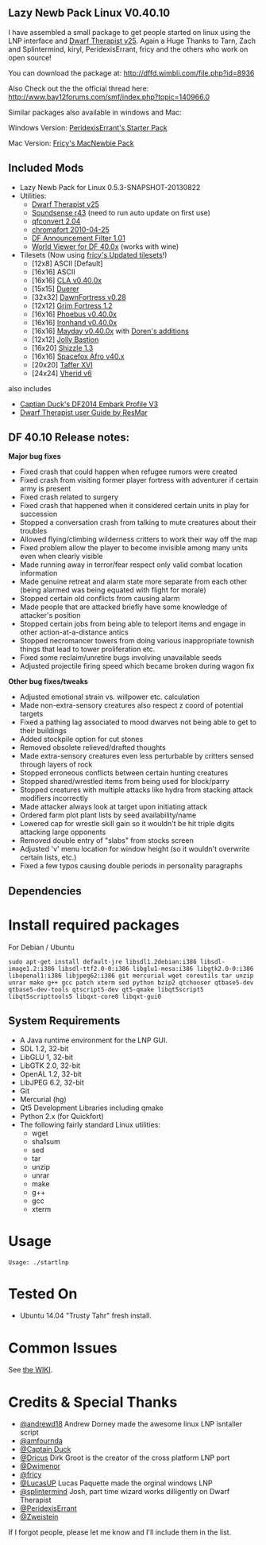 
Lazy Newb Pack Linux V0.40.10
-------------

I have assembled a small package to get people started on linux using the LNP interface and [Dwarf Therapist v25](https://github.com/splintermind/Dwarf-Therapist/tree/DF2014). Again a Huge Thanks to Tarn, Zach and Splintermind, kiryl, PeridexisErrant, fricy and the others who work on open source!


You can download the package at: http://dffd.wimbli.com/file.php?id=8936

Also Check out the the official thread here: http://www.bay12forums.com/smf/index.php?topic=140966.0


Similar packages also available in windows and Mac:

Windows Version: [PeridexisErrant's Starter Pack](http://www.bay12forums.com/smf/index.php?topic=126076.0)

Mac Version: [Fricy's MacNewbie Pack](http://www.bay12forums.com/smf/index.php?topic=128960.0)


Included Mods
-------------
* Lazy Newb Pack for Linux 0.5.3-SNAPSHOT-20130822
* Utilities:
    * [Dwarf Therapist v25](https://github.com/splintermind/Dwarf-Therapist/tree/DF2014) 
    * [Soundsense r43](http://df.zweistein.cz/soundsense/) (need to run auto update on first use)
    * [qfconvert 2.04](http://www.joelpt.net/quickfort/)
    * [chromafort 2010-04-25](http://www.bay12forums.com/smf/index.php?topic=55025.0)
    * [DF Announcement Filter 1.01](http://www.bay12forums.com/smf/index.php?topic=130030.0)
    * [World Viewer for DF 40.0x](http://www.bay12forums.com/smf/index.php?topic=128932.0) (works with wine)
* Tilesets (Now using [fricy's Updated tilesets](https://github.com/fricy/DFgraphics)!)
    - [12x8] ASCII [Default]
    - [16x16] ASCII
    - [16x16] [CLA v0.40.0x](http://www.bay12forums.com/smf/index.php?topic=105376.0)
    - [15x15] [Duerer](http://www.bay12forums.com/smf/index.php?topic=142083.0)
    - [32x32] [DawnFortress v0.28](http://www.bay12forums.com/smf/index.php?topic=136221.msg4992910#msg4992910)
    - [12x12] [Grim Fortress 1.2](http://www.bay12forums.com/smf/index.php?topic=122421.0)
    - [16x16] [Phoebus v0.40.0x](http://www.bay12forums.com/smf/index.php?topic=137096.0)
    - [16x16] [Ironhand v0.40.0x](http://dffd.wimbli.com/file.php?id=8747)
    - [16x16] [Mayday v0.40.0x](http://goblinart.pl/vg-eng/df.php) with [Doren's additions](http://www.bay12forums.com/smf/index.php?topic=141195.0)
    - [12x12] [Jolly Bastion](http://www.bay12forums.com/smf/index.php?topic=104261.0)
    - [16x20] [Shizzle 1.3](http://dffd.wimbli.com/file.php?id=7205)
    - [16x16] [Spacefox Afro v40.x](http://dffd.wimbli.com/file.php?id=9137)
    - [20x20] [Taffer XVI](http://www.bay12forums.com/smf/index.php?topic=107924.0)
    - [24x24] [Vherid v6](http://www.bay12forums.com/smf/index.php?topic=89856.0)

 also includes
 * [Captian Duck's DF2014 Embark Profile V3](http://www.reddit.com/r/dwarffortress/comments/2bzrqg/dfvidtuts2014_embark_profile_beta_testing/)
 * [Dwarf Therapist user Guide by ResMar](http://dffd.wimbli.com/file.php?id=7889)




DF 40.10 Release notes:
-------------

**Major bug fixes**

   * Fixed crash that could happen when refugee rumors were created
   * Fixed crash from visiting former player fortress with adventurer if certain army is present
   * Fixed crash related to surgery
   * Fixed crash that happened when it considered certain units in play for succession
   * Stopped a conversation crash from talking to mute creatures about their troubles
   * Allowed flying/climbing wilderness critters to work their way off the map
   * Fixed problem allow the player to become invisible among many units even when clearly visible
   * Made running away in terror/fear respect only valid combat location information
   * Made genuine retreat and alarm state more separate from each other (being alarmed was being equated with flight for morale)
   * Stopped certain old conflicts from causing alarm
   * Made people that are attacked briefly have some knowledge of attacker's position
   * Stopped certain jobs from being able to teleport items and engage in other action-at-a-distance antics
   * Stopped necromancer towers from doing various inappropriate townish things that lead to tower proliferation etc.
   * Fixed some reclaim/unretire bugs involving unavailable seeds
   * Adjusted projectile firing speed which became broken during wagon fix


**Other bug fixes/tweaks**

 * Adjusted emotional strain vs. willpower etc. calculation
 * Made non-extra-sensory creatures also respect z coord of potential targets
 * Fixed a pathing lag associated to mood dwarves not being able to get to their buildings
 * Added stockpile option for cut stones
 * Removed obsolete relieved/drafted thoughts
 * Made extra-sensory creatures even less perturbable by critters sensed through layers of rock
 * Stopped erroneous conflicts between certain hunting creatures
 * Stopped shared/wrestled items from being used for block/parry
 * Stopped creatures with multiple attacks like hydra from stacking attack modifiers incorrectly
 * Made attacker always look at target upon initiating attack
 * Ordered farm plot plant lists by seed availability/name
 * Lowered cap for wrestle skill gain so it wouldn't be hit triple digits attacking large opponents
 * Removed double entry of "slabs" from stocks screen
 * Adjusted 'v' menu location for window height (so it wouldn't overwrite certain lists, etc.)
 * Fixed a few typos causing double periods in personality paragraphs

  Dependencies
-------------

# Install required packages

 For Debian / Ubuntu
```
sudo apt-get install default-jre libsdl1.2debian:i386 libsdl-image1.2:i386 libsdl-ttf2.0-0:i386 libglu1-mesa:i386 libgtk2.0-0:i386 libopenal1:i386 libjpeg62:i386 git mercurial wget coreutils tar unzip unrar make g++ gcc patch xterm sed python bzip2 qtchooser qtbase5-dev qtbase5-dev-tools qtscript5-dev qt5-qmake libqt5script5 libqt5scripttools5 libqxt-core0 libqxt-gui0
```


  System Requirements
-------------

* A Java runtime environment for the LNP GUI.
* SDL 1.2, 32-bit
* LibGLU 1, 32-bit
* LibGTK 2.0, 32-bit
* OpenAL 1.2, 32-bit
* LibJPEG 6.2, 32-bit
* Git
* Mercurial (hg)
* Qt5 Development Libraries including qmake
* Python 2.x (for Quickfort)
* The following fairly standard Linux utilities:
  - wget
  - sha1sum
  - sed
  - tar
  - unzip
  - unrar
  - make
  - g++
  - gcc
  - xterm

 Usage
=====

```
Usage: ./startlnp
```


Tested On
=========
* Ubuntu 14.04 "Trusty Tahr"      fresh install.
 

Common Issues
=============
See [the WIKI](https://github.com/BeauBouchard/DF-Lazy-Newb-Pack/wiki).

Credits & Special Thanks
=============

 * [@andrewd18](https://github.com/andrewd18/) Andrew Dorney made the awesome linux LNP isntaller script
 * [@amfournda](https://github.com/amfournda/)
 * [@Captain Duck](https://www.youtube.com/playlist?list=PL06686270DA5FF439)
 * [@Dricus](https://github.com/Dricus)   Dirk Groot is the creator of the cross platform LNP port
 * [@Dwimenor](https://github.com/Dwimenor/)
 * [@fricy](https://github.com/fricy/)
 * [@LucasUP](https://github.com/LucasUP/) Lucas Paquette made the orginal windows LNP 
 * [@splintermind](https://github.com/splintermind/) Josh, part time wizard works dilligently on Dwarf Therapist
 * [@PeridexisErrant](http://www.bay12forums.com/smf/index.php?topic=126076.0)
 * [@Zweistein](http://zweistein.cz/)


If I forgot people, please let me know and I'll include them in the list.



